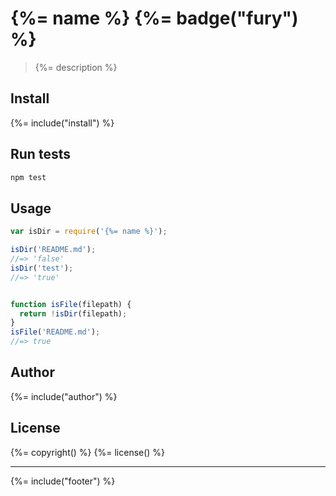 # {%= name %} {%= badge("fury") %}

> {%= description %}

## Install
{%= include("install") %}

## Run tests

```bash
npm test
```

## Usage

```js
var isDir = require('{%= name %}');

isDir('README.md');
//=> 'false'
isDir('test');
//=> 'true'


function isFile(filepath) {
  return !isDir(filepath);
}
isFile('README.md');
//=> true
```

## Author
{%= include("author") %}

## License
{%= copyright() %}
{%= license() %}

***

{%= include("footer") %}